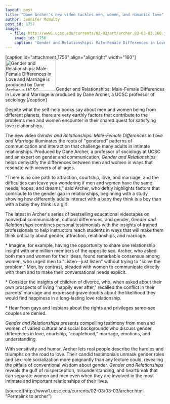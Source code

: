 ```yaml
---
layout: post
title: "Dane Archer's new video tackles men, women, and romantic love"
author: Jennifer McNulty
post_id: 1757
images:
  - file: http://www1.ucsc.edu/currents/02-03/art/archer.03-03-03.160.jpg
    image_id: 1756
    caption: "Gender and Relationships: Male-Female Differences in Love and Marriage is produced by Dane Archer, a UCSC professor of sociology."
---
```


[caption id="attachment_1756" align="alignright" width="160"]<a href="http://localhost/mysite/wp-content/uploads/2003/03/archer.03-03-03.160.jpg"><img class="size-full wp-image-1756" src="http://localhost/mysite/wp-content/uploads/2003/03/archer.03-03-03.160.jpg" alt="Gender and Relationships: Male-Female Differences in Love and Marriage is produced by Dane Archer, a UCSC professor of sociology." width="160" height="98" /></a>Gender and Relationships: Male-Female Differences in Love and Marriage is produced by Dane Archer, a UCSC professor of sociology.[/caption]
<p>
  Despite what the self-help books say about men and women being from different planets, there are very earthly factors that contribute to the problems men and women encounter in their shared quest for satisfying love relationships.
</p>
<p>
  The new video <i>Gender and Relationships: Male-Female Differences in Love and Marriage</i> illuminates the roots of "gendered" patterns of communication and interaction that challenge many adults in intimate relationships. Produced by Dane Archer, a professor of sociology at UCSC and an expert on gender and communication, <i>Gender and Relationships</i> helps demystify the differences between men and women in ways that resonate with viewers of all ages.<br>
</p>
<p>
  "There is no one path to attraction, courtship, love, and marriage, and the difficulties can leave you wondering if men and women have the same needs, hopes, and dreams," said Archer, who deftly highlights factors that contribute to the gender gap in relationships, beginning with a study showing how differently adults interact with a baby they think is a boy than with a baby they think is a girl.<br>
</p>
<p>
  The latest in Archer's series of bestselling educational videotapes on nonverbal communication, cultural differences, and gender, <i>Gender and Relationships</i> combines personal testimonials with the insights of trained professionals to help instructors reach students in ways that will make them think critically about gender, attraction, relationships, and marriage.
</p>
<p>
  * Imagine, for example, having the opportunity to share one relationship insight with one million members of the opposite sex. Archer, who asked both men and women for their ideas, found remarkable consensus among women, who urged men to "Listen--just listen" without trying to "solve the problem." Men, by contrast, pleaded with women to communicate directly with them and to make their conversational needs explicit.
</p>
<p>
  * Consider the insights of children of divorce, who, when asked about their own prospects of living "happily ever after," recalled the conflict in their parents' marriage and expressed grave doubts about the likelihood they would find happiness in a long-lasting love relationship.
</p>
<p>
  * Hear from gays and lesbians about the rights and privileges same-sex couples are denied.<br>
</p>
<p>
  <i>Gender and Relationships</i> presents compelling testimony from men and women of varied cultural and social backgrounds who discuss gender differences in love, courtship, "couplehood," marriage, emotions, and understanding.<br>
</p>
<p>
  With sensitivity and humor, Archer lets real people describe the hurdles and triumphs on the road to love. Their candid testimonials unmask gender roles and sex-role socialization more poignantly than any lecture could, revealing the pitfalls of conventional wisdom about gender. <i>Gender and Relationships</i> reveals the gulf of misperception, misunderstanding, and heartbreak that can separate women and men even when they are involved in the most intimate and important relationships of their lives.
</p>
[source](http://www1.ucsc.edu/currents/02-03/03-03/archer.html "Permalink to archer")
